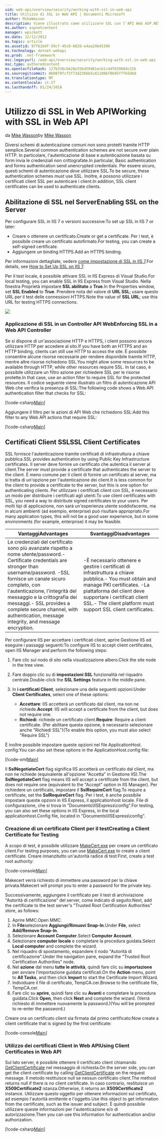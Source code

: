 ```yaml
---
uid: web-api/overview/security/working-with-ssl-in-web-api
title: Utilizzo di SSL in Web API | Documenti Microsoft
author: MikeWasson
description: Viene illustrato come utilizzare SSL con l'API Web ASP.NET, incluso l'utilizzo di certificati client SSL.
ms.author: aspnetcontent
manager: wpickett
ms.date: 12/12/2012
ms.topic: article
ms.assetid: 97f6164f-59cf-45c0-b820-e4aa29b45396
ms.technology: dotnet-webapi
ms.prod: .net-framework
msc.legacyurl: /web-api/overview/security/working-with-ssl-in-web-api
msc.type: authoredcontent
ms.openlocfilehash: 127b336cb628e55bd59481ecb1c4df83960dc25b
ms.sourcegitcommit: 060879fcf3f73d2366b5c811986f8695fff65db8
ms.translationtype: MT
ms.contentlocale: it-IT
ms.lasthandoff: 01/24/2018
---
```

<a name="working-with-ssl-in-web-api"></a><span data-ttu-id="fe000-103">Utilizzo di SSL in Web API</span><span class="sxs-lookup"><span data-stu-id="fe000-103">Working with SSL in Web API</span></span>
====================
<span data-ttu-id="fe000-104">da [Mike Wasson](https://github.com/MikeWasson)</span><span class="sxs-lookup"><span data-stu-id="fe000-104">by [Mike Wasson](https://github.com/MikeWasson)</span></span>

<span data-ttu-id="fe000-105">Diversi schemi di autenticazione comuni non sono protetti tramite HTTP semplice.</span><span class="sxs-lookup"><span data-stu-id="fe000-105">Several common authentication schemes are not secure over plain HTTP.</span></span> <span data-ttu-id="fe000-106">In particolare, l'autenticazione di base e autenticazione basata su form invia le credenziali non crittografate.</span><span class="sxs-lookup"><span data-stu-id="fe000-106">In particular, Basic authentication and forms authentication send unencrypted credentials.</span></span> <span data-ttu-id="fe000-107">Per essere sicuro, questi schemi di autenticazione *deve* utilizzare SSL.</span><span class="sxs-lookup"><span data-stu-id="fe000-107">To be secure, these authentication schemes *must* use SSL.</span></span> <span data-ttu-id="fe000-108">Inoltre, è possono utilizzare i certificati client SSL per autenticare i client.</span><span class="sxs-lookup"><span data-stu-id="fe000-108">In addition, SSL client certificates can be used to authenticate clients.</span></span>

## <a name="enabling-ssl-on-the-server"></a><span data-ttu-id="fe000-109">Abilitazione di SSL nel Server</span><span class="sxs-lookup"><span data-stu-id="fe000-109">Enabling SSL on the Server</span></span>

<span data-ttu-id="fe000-110">Per configurare SSL in IIS 7 o versioni successive:</span><span class="sxs-lookup"><span data-stu-id="fe000-110">To set up SSL in IIS 7 or later:</span></span>

- <span data-ttu-id="fe000-111">Creare o ottenere un certificato.</span><span class="sxs-lookup"><span data-stu-id="fe000-111">Create or get a certificate.</span></span> <span data-ttu-id="fe000-112">Per i test, è possibile creare un certificato autofirmato.</span><span class="sxs-lookup"><span data-stu-id="fe000-112">For testing, you can create a self-signed certificate.</span></span>
- <span data-ttu-id="fe000-113">Aggiungere un binding HTTPS.</span><span class="sxs-lookup"><span data-stu-id="fe000-113">Add an HTTPS binding.</span></span>

<span data-ttu-id="fe000-114">Per informazioni dettagliate, vedere [come impostazione di SSL in IIS 7](https://www.iis.net/learn/manage/configuring-security/how-to-set-up-ssl-on-iis).</span><span class="sxs-lookup"><span data-stu-id="fe000-114">For details, see [How to Set Up SSL on IIS 7](https://www.iis.net/learn/manage/configuring-security/how-to-set-up-ssl-on-iis).</span></span>

<span data-ttu-id="fe000-115">Per il test locale, è possibile attivare SSL in IIS Express di Visual Studio.</span><span class="sxs-lookup"><span data-stu-id="fe000-115">For local testing, you can enable SSL in IIS Express from Visual Studio.</span></span> <span data-ttu-id="fe000-116">Nella finestra Proprietà impostare **SSL abilitato** a **True**.</span><span class="sxs-lookup"><span data-stu-id="fe000-116">In the Properties window, set **SSL Enabled** to **True**.</span></span> <span data-ttu-id="fe000-117">Prendere nota del valore di **URL SSL**; usare questo URL per il test delle connessioni HTTPS.</span><span class="sxs-lookup"><span data-stu-id="fe000-117">Note the value of **SSL URL**; use this URL for testing HTTPS connections.</span></span>

![](working-with-ssl-in-web-api/_static/image1.png)

### <a name="enforcing-ssl-in-a-web-api-controller"></a><span data-ttu-id="fe000-118">Applicazione di SSL in un Controller API Web</span><span class="sxs-lookup"><span data-stu-id="fe000-118">Enforcing SSL in a Web API Controller</span></span>

<span data-ttu-id="fe000-119">Se si dispone di un'associazione HTTP e HTTPS, i client possono ancora utilizzare HTTP per accedere al sito.</span><span class="sxs-lookup"><span data-stu-id="fe000-119">If you have both an HTTPS and an HTTP binding, clients can still use HTTP to access the site.</span></span> <span data-ttu-id="fe000-120">È possibile consentire alcune risorse necessarie per rendere disponibile tramite HTTP, mentre altre risorse richiedono SSL.</span><span class="sxs-lookup"><span data-stu-id="fe000-120">You might allow some resources to be available through HTTP, while other resources require SSL.</span></span> <span data-ttu-id="fe000-121">In tal caso, è possibile utilizzare un filtro azione per richiedere SSL per le risorse protette.</span><span class="sxs-lookup"><span data-stu-id="fe000-121">In that case, use an action filter to require SSL for the protected resources.</span></span> <span data-ttu-id="fe000-122">Il codice seguente viene illustrato un filtro di autenticazione API Web che verifica la presenza di SSL:</span><span class="sxs-lookup"><span data-stu-id="fe000-122">The following code shows a Web API authentication filter that checks for SSL:</span></span>

[!code-csharp[Main](working-with-ssl-in-web-api/samples/sample1.cs)]

<span data-ttu-id="fe000-123">Aggiungere il filtro per le azioni di API Web che richiedono SSL:</span><span class="sxs-lookup"><span data-stu-id="fe000-123">Add this filter to any Web API actions that require SSL:</span></span>

[!code-csharp[Main](working-with-ssl-in-web-api/samples/sample2.cs)]

## <a name="ssl-client-certificates"></a><span data-ttu-id="fe000-124">Certificati Client SSL</span><span class="sxs-lookup"><span data-stu-id="fe000-124">SSL Client Certificates</span></span>

<span data-ttu-id="fe000-125">SSL fornisce l'autenticazione tramite certificati di infrastruttura a chiave pubblica.</span><span class="sxs-lookup"><span data-stu-id="fe000-125">SSL provides authentication by using Public Key Infrastructure certificates.</span></span> <span data-ttu-id="fe000-126">Il server deve fornire un certificato che autentica il server al client.</span><span class="sxs-lookup"><span data-stu-id="fe000-126">The server must provide a certificate that authenticates the server to the client.</span></span> <span data-ttu-id="fe000-127">È meno comune per il client di fornire un certificato al server, ma si tratta di un'opzione per l'autenticazione dei client.</span><span class="sxs-lookup"><span data-stu-id="fe000-127">It is less common for the client to provide a certificate to the server, but this is one option for authenticating clients.</span></span> <span data-ttu-id="fe000-128">Per utilizzare i certificati client con SSL, è necessario un modo per distribuire i certificati agli utenti.</span><span class="sxs-lookup"><span data-stu-id="fe000-128">To use client certificates with SSL, you need a way to distribute signed certificates to your users.</span></span> <span data-ttu-id="fe000-129">Per molti tipi di applicazione, non sarà un'esperienza utente soddisfacente, ma in alcuni ambienti (ad esempio, enterprise) può risultare appropriato.</span><span class="sxs-lookup"><span data-stu-id="fe000-129">For many application types, this will not be a good user experience, but in some environments (for example, enterprise) it may be feasible.</span></span>

| <span data-ttu-id="fe000-130">Vantaggi</span><span class="sxs-lookup"><span data-stu-id="fe000-130">Advantages</span></span> | <span data-ttu-id="fe000-131">Svantaggi</span><span class="sxs-lookup"><span data-stu-id="fe000-131">Disadvantages</span></span> |
| --- | --- |
| <span data-ttu-id="fe000-132">Le credenziali del certificato sono più avanzate rispetto a nome utente/password.</span><span class="sxs-lookup"><span data-stu-id="fe000-132">- Certificate credentials are stronger than username/password.</span></span> <span data-ttu-id="fe000-133">-SSL fornisce un canale sicuro completo, con l'autenticazione, l'integrità del messaggio e la crittografia dei messaggi.</span><span class="sxs-lookup"><span data-stu-id="fe000-133">- SSL provides a complete secure channel, with authentication, message integrity, and message encryption.</span></span> | <span data-ttu-id="fe000-134">-È necessario ottenere e gestire i certificati di infrastruttura a chiave pubblica.</span><span class="sxs-lookup"><span data-stu-id="fe000-134">- You must obtain and manage PKI certificates.</span></span> <span data-ttu-id="fe000-135">-La piattaforma del client deve supportare i certificati client SSL.</span><span class="sxs-lookup"><span data-stu-id="fe000-135">- The client platform must support SSL client certificates.</span></span> |

<span data-ttu-id="fe000-136">Per configurare IIS per accettare i certificati client, aprire Gestione IIS ed eseguire i passaggi seguenti:</span><span class="sxs-lookup"><span data-stu-id="fe000-136">To configure IIS to accept client certificates, open IIS Manager and perform the following steps:</span></span>

1. <span data-ttu-id="fe000-137">Fare clic sul nodo di sito nella visualizzazione albero.</span><span class="sxs-lookup"><span data-stu-id="fe000-137">Click the site node in the tree view.</span></span>
2. <span data-ttu-id="fe000-138">Fare doppio clic su di **impostazioni SSL** funzionalità nel riquadro centrale.</span><span class="sxs-lookup"><span data-stu-id="fe000-138">Double-click the **SSL Settings** feature in the middle pane.</span></span>
3. <span data-ttu-id="fe000-139">In **i certificati Client**, selezionare una delle seguenti opzioni:</span><span class="sxs-lookup"><span data-stu-id="fe000-139">Under **Client Certificates**, select one of these options:</span></span> 

    - <span data-ttu-id="fe000-140">**Accettare**: IIS accetterà un certificato dal client, ma non ne richiede.</span><span class="sxs-lookup"><span data-stu-id="fe000-140">**Accept**: IIS will accept a certificate from the client, but does not require one.</span></span>
    - <span data-ttu-id="fe000-141">**Richiedi**: richiede un certificato client.</span><span class="sxs-lookup"><span data-stu-id="fe000-141">**Require**: Require a client certificate.</span></span> <span data-ttu-id="fe000-142">(Per abilitare questa opzione, è necessario selezionare anche "Richiedi SSL")</span><span class="sxs-lookup"><span data-stu-id="fe000-142">(To enable this option, you must also select "Require SSL")</span></span>

<span data-ttu-id="fe000-143">È inoltre possibile impostare queste opzioni nel file ApplicationHost. config:</span><span class="sxs-lookup"><span data-stu-id="fe000-143">You can also set these options in the ApplicationHost.config file:</span></span>

[!code-xml[Main](working-with-ssl-in-web-api/samples/sample3.xml)]

<span data-ttu-id="fe000-144">Il **SslNegotiateCert** flag significa IIS accetterà un certificato dal client, ma non ne richiede (equivalente all'opzione "Accetta" in Gestione IIS).</span><span class="sxs-lookup"><span data-stu-id="fe000-144">The **SslNegotiateCert** flag means IIS will accept a certificate from the client, but does not require one (equivalent to the "Accept" option in IIS Manager).</span></span> <span data-ttu-id="fe000-145">Per richiedere un certificato, impostare il **SslRequireCert** flag.</span><span class="sxs-lookup"><span data-stu-id="fe000-145">To require a certificate, set the **SslRequireCert** flag.</span></span> <span data-ttu-id="fe000-146">Per i test, è anche possibile impostare queste opzioni in IIS Express, il applicationhost locale. File di configurazione, che si trova in "Documents\IISExpress\config".</span><span class="sxs-lookup"><span data-stu-id="fe000-146">For testing, you can also set these options in IIS Express, in the local applicationhost.Config file, located in "Documents\IISExpress\config".</span></span>

### <a name="creating-a-client-certificate-for-testing"></a><span data-ttu-id="fe000-147">Creazione di un certificato Client per il test</span><span class="sxs-lookup"><span data-stu-id="fe000-147">Creating a Client Certificate for Testing</span></span>

<span data-ttu-id="fe000-148">A scopo di test, è possibile utilizzare [MakeCert.exe](https://msdn.microsoft.com/library/bfsktky3.aspx) per creare un certificato client.</span><span class="sxs-lookup"><span data-stu-id="fe000-148">For testing purposes, you can use [MakeCert.exe](https://msdn.microsoft.com/library/bfsktky3.aspx) to create a client certificate.</span></span> <span data-ttu-id="fe000-149">Creare innanzitutto un'autorità radice di test:</span><span class="sxs-lookup"><span data-stu-id="fe000-149">First, create a test root authority:</span></span>

[!code-console[Main](working-with-ssl-in-web-api/samples/sample4.cmd)]

<span data-ttu-id="fe000-150">Makecert verrà richiesto di immettere una password per la chiave privata.</span><span class="sxs-lookup"><span data-stu-id="fe000-150">Makecert will prompt you to enter a password for the private key.</span></span>

<span data-ttu-id="fe000-151">Successivamente, aggiungere il certificato per il test di archiviazione "Autorità di certificazione" del server, come indicato di seguito:</span><span class="sxs-lookup"><span data-stu-id="fe000-151">Next, add the certificate to the test server's "Trusted Root Certification Authorities" store, as follows:</span></span>

1. <span data-ttu-id="fe000-152">Aprire MMC.</span><span class="sxs-lookup"><span data-stu-id="fe000-152">Open MMC.</span></span>
2. <span data-ttu-id="fe000-153">In **File**selezionare **Aggiungi/Rimuovi Snap-In**.</span><span class="sxs-lookup"><span data-stu-id="fe000-153">Under **File**, select **Add/Remove Snap-In**.</span></span>
3. <span data-ttu-id="fe000-154">Selezionare **Account Computer**.</span><span class="sxs-lookup"><span data-stu-id="fe000-154">Select **Computer Account**.</span></span>
4. <span data-ttu-id="fe000-155">Selezionare **computer locale** e completare la procedura guidata.</span><span class="sxs-lookup"><span data-stu-id="fe000-155">Select **Local computer** and complete the wizard.</span></span>
5. <span data-ttu-id="fe000-156">Nel riquadro di spostamento, espandere il nodo "Autorità di certificazione".</span><span class="sxs-lookup"><span data-stu-id="fe000-156">Under the navigation pane, expand the "Trusted Root Certification Authorities" node.</span></span>
6. <span data-ttu-id="fe000-157">Nel **azione** dal menu **tutte le attività**, quindi fare clic su **importazione** per avviare l'importazione guidata certificati.</span><span class="sxs-lookup"><span data-stu-id="fe000-157">On the **Action** menu, point to **All Tasks**, and then click **Import** to start the Certificate Import Wizard.</span></span>
7. <span data-ttu-id="fe000-158">Individuare il file di certificato, TempCA.cer.</span><span class="sxs-lookup"><span data-stu-id="fe000-158">Browse to the certificate file, TempCA.cer.</span></span>
8. <span data-ttu-id="fe000-159">Fare clic su **aprire**, quindi fare clic su **Avanti** e completare la procedura guidata.</span><span class="sxs-lookup"><span data-stu-id="fe000-159">Click **Open**, then click **Next** and complete the wizard.</span></span> <span data-ttu-id="fe000-160">(Verrà richiesto di immettere nuovamente la password.)</span><span class="sxs-lookup"><span data-stu-id="fe000-160">(You will be prompted to re-enter the password.)</span></span>

<span data-ttu-id="fe000-161">Creare ora un certificato client sia firmata dal primo certificato:</span><span class="sxs-lookup"><span data-stu-id="fe000-161">Now create a client certificate that is signed by the first certificate:</span></span>

[!code-console[Main](working-with-ssl-in-web-api/samples/sample5.cmd)]

### <a name="using-client-certificates-in-web-api"></a><span data-ttu-id="fe000-162">Utilizzo dei certificati Client in Web API</span><span class="sxs-lookup"><span data-stu-id="fe000-162">Using Client Certificates in Web API</span></span>

<span data-ttu-id="fe000-163">Sul lato server, è possibile ottenere il certificato client chiamando [GetClientCertificate](https://msdn.microsoft.com/library/system.net.http.httprequestmessageextensions.getclientcertificate.aspx) nel messaggio di richiesta.</span><span class="sxs-lookup"><span data-stu-id="fe000-163">On the server side, you can get the client certificate by calling [GetClientCertificate](https://msdn.microsoft.com/library/system.net.http.httprequestmessageextensions.getclientcertificate.aspx) on the request message.</span></span> <span data-ttu-id="fe000-164">Il metodo restituisce null se nessun certificato client.</span><span class="sxs-lookup"><span data-stu-id="fe000-164">The method returns null if there is no client certificate.</span></span> <span data-ttu-id="fe000-165">In caso contrario, restituisce un **X509Certificate2** istanza.</span><span class="sxs-lookup"><span data-stu-id="fe000-165">Otherwise, it returns an **X509Certificate2** instance.</span></span> <span data-ttu-id="fe000-166">Utilizzare questo oggetto per ottenere informazioni sul certificato, ad esempio l'autorità emittente e l'oggetto.</span><span class="sxs-lookup"><span data-stu-id="fe000-166">Use this object to get information from the certificate, such as the issuer and subject.</span></span> <span data-ttu-id="fe000-167">È quindi possibile utilizzare queste informazioni per l'autenticazione e/o di autorizzazione.</span><span class="sxs-lookup"><span data-stu-id="fe000-167">Then you can use this information for authentication and/or authorization.</span></span>

[!code-csharp[Main](working-with-ssl-in-web-api/samples/sample6.cs)]
